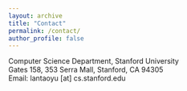 ```yaml
---
layout: archive
title: "Contact"
permalink: /contact/
author_profile: false
---
```

Computer Science Department, Stanford University<br>
Gates 158, 353 Serra Mall, Stanford, CA 94305<br>
Email: lantaoyu [at] cs.stanford.edu


